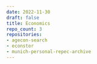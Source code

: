 ```yaml
---
date: 2022-11-30
draft: false
title: Economics
repo_count: 3
repositories:
- agecon-search
- econstor
- munich-personal-repec-archive
---
```




